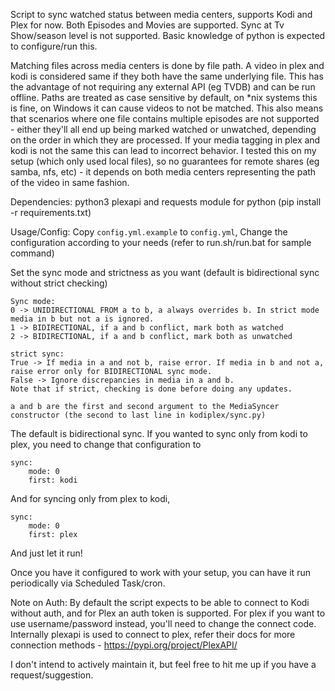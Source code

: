 Script to sync watched status between media centers, supports Kodi and Plex for now.
Both Episodes and Movies are supported. Sync at Tv Show/season level is not supported.
Basic knowledge of python is expected to configure/run this.

Matching files across media centers is done by file path. A video in plex and kodi is considered same if they both have the same underlying file.
This has the advantage of not requiring any external API (eg TVDB) and can be run offline.
Paths are treated as case sensitive by default, on *nix systems this is fine, on Windows it can cause videos to not be matched.
This also means that scenarios where one file contains multiple episodes are not supported - either they'll all end up
being marked watched or unwatched, depending on the order in which they are processed.
If your media tagging in plex and kodi is not the same this can lead to incorrect behavior.
I tested this on my setup (which only used local files), so no guarantees for remote shares (eg samba, nfs, etc) - it
depends on both media centers representing the path of the video in same fashion.

Dependencies:
python3
plexapi and requests module for python (pip install -r requirements.txt)

Usage/Config:
Copy `config.yml.example` to `config.yml`, Change the configuration according to your needs
(refer to run.sh/run.bat for sample command)

Set the sync mode and strictness as you want (default is bidirectional sync without strict checking)

    Sync mode:
    0 -> UNIDIRECTIONAL FROM a to b, a always overrides b. In strict mode media in b but not a is ignored.
    1 -> BIDIRECTIONAL, if a and b conflict, mark both as watched
    2 -> BIDIRECTIONAL, if a and b conflict, mark both as unwatched

    strict sync:
    True -> If media in a and not b, raise error. If media in b and not a, raise error only for BIDIRECTIONAL sync mode.
    False -> Ignore discrepancies in media in a and b.
    Note that if strict, checking is done before doing any updates.
    
    a and b are the first and second argument to the MediaSyncer constructor (the second to last line in kodiplex/sync.py)

 The default is bidirectional sync. If you wanted to sync only from kodi to plex, you need to change that configuration to

```
sync:
    mode: 0
    first: kodi
```

 And for syncing only from plex to kodi,

```
sync:
    mode: 0
    first: plex
```

And just let it run!

Once you have it configured to work with your setup, you can have it run periodically via Scheduled Task/cron.

Note on Auth:
By default the script expects to be able to connect to Kodi without auth, and for Plex an auth token is supported.
For plex if you want to use username/password instead, you'll need to change the connect code. Internally plexapi
is used to connect to plex, refer their docs for more connection methods - https://pypi.org/project/PlexAPI/

I don't intend to actively maintain it, but feel free to hit me up if you have a request/suggestion.
